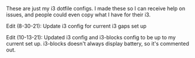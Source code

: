 These are just my i3 dotfile configs. 
I made these so I can receive help on issues, and people could even copy what I have
  for their i3.

Edit (8-30-21):
     Update i3 config for current i3 gaps set up

Edit (10-13-21):
     Updated i3 config and i3-blocks config to be up to my current set up. i3-blocks doesn't always display battery, so it's 
     commented out. 
